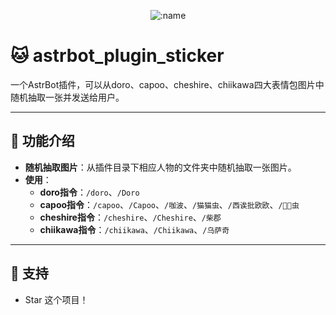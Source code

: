 </div>

<div align="center">

![:name](https://count.getloli.com/@astrbot_plugin_sticker?name=astrbot_plugin_sticker&theme=original-new&padding=7&offset=0&align=top&scale=1&pixelated=1&darkmode=auto)

</div>




# 🐱 astrbot_plugin_sticker

一个AstrBot插件，可以从doro、capoo、cheshire、chiikawa四大表情包图片中随机抽取一张并发送给用户。

***

## 🚀 功能介绍

- **随机抽取图片**：从插件目录下相应人物的文件夹中随机抽取一张图片。
- **使用**：
	- **doro指令**：`/doro`、`/Doro`
	- **capoo指令**：`/capoo`、`/Capoo`、`/咖波`、`/猫猫虫`、`/西诶批欧欧`、`/🐷🐷虫`
	- **cheshire指令**：`/cheshire`、`/Cheshire`、`/柴郡`
	- **chiikawa指令**：`/chiikawa`、`/Chiikawa`、`/乌萨奇`

***

## 🌟 支持

- Star 这个项目！